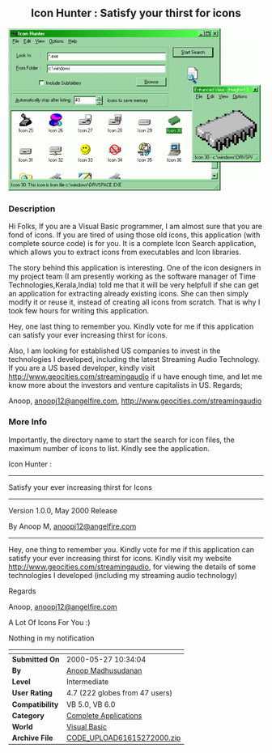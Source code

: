 ﻿<div align="center">

## Icon Hunter : Satisfy your thirst for icons

<img src="PIC20005271721576676.gif">
</div>

### Description

Hi Folks, If you are a Visual Basic programmer, I am almost sure that you are fond of icons. If you are tired of using those old icons, this application (with complete source code) is for you. It is a complete Icon Search application, which allows you to extract icons from executables and Icon libraries.

The story behind this application is interesting. One of the icon designers in my project team (I am presently working as the software manager of Time Technologies,Kerala,India) told me that it will be very helpfull if she can get an application for extracting already existing icons. She can then simply modify it or reuse it, instead of creating all icons from scratch. That is why I took few hours for writing this application.

Hey, one last thing to remember you. Kindly vote for me if this application can satisfy your ever increasing thirst for icons.

Also, I am looking for established US companies to invest in the technologies I developed, including the latest Streaming Audio Technology. If you are a US based developer, kindly visit http://www.geocities.com/streamingaudio if u have enough time, and let me know more about the investors and venture capitalists in US. Regards;

Anoop, anoopj12@angelfire.com, http://www.geocities.com/streamingaudio
 
### More Info
 
Importantly, the directory name to start the search for icon files, the maximum number of icons to list. Kindly see the application.

Icon Hunter :

----

Satisfy your ever increasing thirst for Icons

----

Version 1.0.0, May 2000 Release

By Anoop M, anoopj12@angelfire.com

----

Hey, one thing to remember you. Kindly vote for me if this application can satisfy your ever increasing thirst for icons. Kindly visit my website http://www.geocities.com/streamingaudio, for viewing the details of some technologies I developed (including my streaming audio technology)

Regards

Anoop, anoopj12@angelfire.com

A Lot Of Icons For You :)

Nothing in my notification


<span>             |<span>
---                |---
**Submitted On**   |2000-05-27 10:34:04
**By**             |[Anoop Madhusudanan](https://github.com/Planet-Source-Code/PSCIndex/blob/master/ByAuthor/anoop-madhusudanan.md)
**Level**          |Intermediate
**User Rating**    |4.7 (222 globes from 47 users)
**Compatibility**  |VB 5\.0, VB 6\.0
**Category**       |[Complete Applications](https://github.com/Planet-Source-Code/PSCIndex/blob/master/ByCategory/complete-applications__1-27.md)
**World**          |[Visual Basic](https://github.com/Planet-Source-Code/PSCIndex/blob/master/ByWorld/visual-basic.md)
**Archive File**   |[CODE\_UPLOAD61615272000\.zip](https://github.com/Planet-Source-Code/anoop-madhusudanan-icon-hunter-satisfy-your-thirst-for-icons__1-8406/archive/master.zip)








